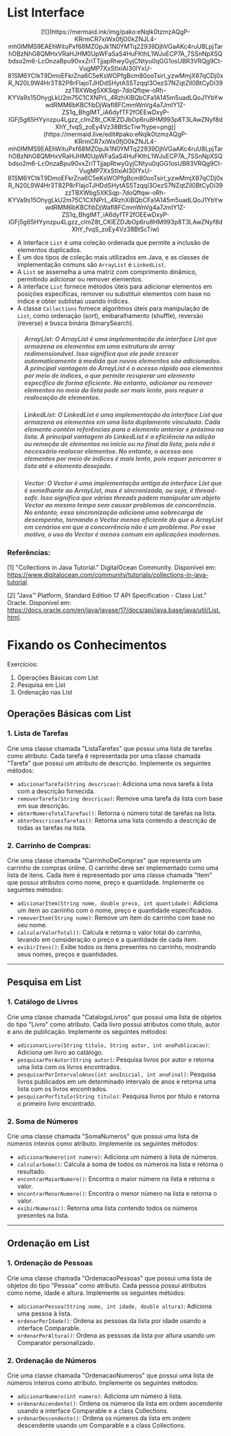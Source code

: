 # List Interface

<p align="center">
[![](https://mermaid.ink/img/pako:eNqlk0tzmzAQgP-KRrmCR7xiWx0fjO0kZNJL4-mh0IMMS9EAEhWituPxf68MZOpJk1N0YMTq22939DjhVGaAKc4ruU8LpjTarhOBzNhG8QMHxVRaHJHM0UpWFaSaS4HuFKthL1WJuECP7A_7SSnNpXSQbdso2m6-LcOnzaBpu90vxZriTTjjapRtwyGyjCNtyu0qGG1osUBR3VRQg9Ct-VugMP7XxStlxiAI30lYxU-81SM6YCtkT9DmoEFkrZna6C5eKsWOPfgBcm80ooTsirl_yzwMmjX87qCDj0xR_N20L9W4Hr3T82P8rFlajoTJHDdSHytAS5TzqqI3OezS7NZqtZIl0BtCyDi39zzTBXWbg5XKSqp-7doQftqw-oRh-KYVa9s15OhygLkU2m75C1CXNPrL_4RzhXiBQbCFa1A145m5uadLQoJ1YbYwwdRMM6bKBCfibDjWafl8FCmmWnVg4a7JmIY1Z-ZS1q_BhglMT_iA6dyfTF2fOEEwDxyP-IGFj5g65HYynzpu4Lgzz_cImZ8t_CKlEZDJbOp6ru8HM993p8T3LAwZNyf8dXhY_fvqS_zoEy4Vz38BtScTiw?type=png)](https://mermaid.live/edit#pako:eNqlk0tzmzAQgP-KRrmCR7xiWx0fjO0kZNJL4-mh0IMMS9EAEhWituPxf68MZOpJk1N0YMTq22939DjhVGaAKc4ruU8LpjTarhOBzNhG8QMHxVRaHJHM0UpWFaSaS4HuFKthL1WJuECP7A_7SSnNpXSQbdso2m6-LcOnzaBpu90vxZriTTjjapRtwyGyjCNtyu0qGG1osUBR3VRQg9Ct-VugMP7XxStlxiAI30lYxU-81SM6YCtkT9DmoEFkrZna6C5eKsWOPfgBcm80ooTsirl_yzwMmjX87qCDj0xR_N20L9W4Hr3T82P8rFlajoTJHDdSHytAS5TzqqI3OezS7NZqtZIl0BtCyDi39zzTBXWbg5XKSqp-7doQftqw-oRh-KYVa9s15OhygLkU2m75C1CXNPrL_4RzhXiBQbCFa1A145m5uadLQoJ1YbYwwdRMM6bKBCfibDjWafl8FCmmWnVg4a7JmIY1Z-ZS1q_BhglMT_iA6dyfTF2fOEEwDxyP-IGFj5g65HYynzpu4Lgzz_cImZ8t_CKlEZDJbOp6ru8HM993p8T3LAwZNyf8dXhY_fvqS_zoEy4Vz38BtScTiw)

- A interface <code>List</code> é uma coleção ordenada que permite a inclusão de elementos duplicados.
- É um dos tipos de coleção mais utilizados em Java, e as classes de implementação comuns são <code>ArrayList</code> e <code>LinkedList</code>.
- A <code>List</code> se assemelha a uma matriz com comprimento dinâmico, permitindo adicionar ou remover elementos.
- A interface <code>List</code> fornece métodos úteis para adicionar elementos em posições específicas, remover ou substituir elementos com base no índice e obter sublistas usando índices.
- A classe <code>Collections</code> fornece algoritmos úteis para manipulação de <code>List</code>, como ordenação (sort), embaralhamento (shuffle), reversão (reverse) e busca binária (binarySearch).

> ##### *ArrayList*: O ArrayList é uma implementação da interface List que armazena os elementos em uma estrutura de array redimensionável. Isso significa que ele pode crescer automaticamente à medida que novos elementos são adicionados. A principal vantagem do ArrayList é o acesso rápido aos elementos por meio de índices, o que permite recuperar um elemento específico de forma eficiente. No entanto, adicionar ou remover elementos no meio da lista pode ser mais lento, pois requer a realocação de elementos.

> ##### *LinkedList*: O LinkedList é uma implementação da interface List que armazena os elementos em uma lista duplamente vinculada. Cada elemento contém referências para o elemento anterior e próximo na lista. A principal vantagem do LinkedList é a eficiência na adição ou remoção de elementos no início ou no final da lista, pois não é necessário realocar elementos. No entanto, o acesso aos elementos por meio de índices é mais lento, pois requer percorrer a lista até o elemento desejado.

> ##### *Vector*: O Vector é uma implementação antiga da interface List que é semelhante ao ArrayList, mas é sincronizada, ou seja, é thread-safe. Isso significa que várias threads podem manipular um objeto Vector ao mesmo tempo sem causar problemas de concorrência. No entanto, essa sincronização adiciona uma sobrecarga de desempenho, tornando o Vector menos eficiente do que o ArrayList em cenários em que a concorrência não é um problema. Por esse motivo, o uso do Vector é menos comum em aplicações modernas.

### Referências:

[1] "Collections in Java Tutorial." DigitalOcean Community. Disponível em: https://www.digitalocean.com/community/tutorials/collections-in-java-tutorial.

[2] "Java™ Platform, Standard Edition 17 API Specification - Class List." Oracle. Disponível em: https://docs.oracle.com/en/java/javase/17/docs/api/java.base/java/util/List.html.

# Fixando os Conhecimentos

Exercícios:

1. Operações Básicas com List
2. Pesquisa em List
3. Ordenação nas List

## Operações Básicas com List

### 1. Lista de Tarefas
<p>Crie uma classe chamada "ListaTarefas" que possui uma lista de tarefas como atributo. Cada tarefa é representada por uma classe chamada "Tarefa" que possui um atributo de descrição. Implemente os seguintes métodos:

- `adicionarTarefa(String descricao)`: Adiciona uma nova tarefa à lista com a descrição fornecida.
- `removerTarefa(String descricao)`: Remove uma tarefa da lista com base em sua descrição.
- `obterNumeroTotalTarefas()`: Retorna o número total de tarefas na lista.
- `obterDescricoesTarefas()`: Retorna uma lista contendo a descrição de todas as tarefas na lista.
</p>

### 2. Carrinho de Compras:

<p>Crie uma classe chamada "CarrinhoDeCompras" que representa um carrinho de compras online. O carrinho deve ser implementado como uma lista de itens. Cada item é representado por uma classe chamada "Item" que possui atributos como nome, preço e quantidade. Implemente os seguintes métodos:

- `adicionarItem(String nome, double preco, int quantidade)`: Adiciona um item ao carrinho com o nome, preço e quantidade especificados.
- `removerItem(String nome)`: Remove um item do carrinho com base no seu nome.
- `calcularValorTotal()`: Calcula e retorna o valor total do carrinho, levando em consideração o preço e a quantidade de cada item.
- `exibirItens()`: Exibe todos os itens presentes no carrinho, mostrando seus nomes, preços e quantidades.
</p>

----

## Pesquisa em List

### 1. Catálogo de Livros

<p>Crie uma classe chamada "CatalogoLivros" que possui uma lista de objetos do tipo "Livro" como atributo. Cada livro possui atributos como título, autor e ano de publicação. Implemente os seguintes métodos:

- `adicionarLivro(String titulo, String autor, int anoPublicacao)`: Adiciona um livro ao catálogo.
- `pesquisarPorAutor(String autor)`: Pesquisa livros por autor e retorna uma lista com os livros encontrados.
- `pesquisarPorIntervaloAnos(int anoInicial, int anoFinal)`: Pesquisa livros publicados em um determinado intervalo de anos e retorna uma lista com os livros encontrados.
- `pesquisarPorTitulo(String titulo)`: Pesquisa livros por título e retorna o primeiro livro encontrado.
</p>

### 2. Soma de Números

<p>Crie uma classe chamada "SomaNumeros" que possui uma lista de números inteiros como atributo. Implemente os seguintes métodos:

- `adicionarNumero(int numero)`: Adiciona um número à lista de números.
- `calcularSoma()`: Calcula a soma de todos os números na lista e retorna o resultado.
- `encontrarMaiorNumero()`: Encontra o maior número na lista e retorna o valor.
- `encontrarMenorNumero()`: Encontra o menor número na lista e retorna o valor.
- `exibirNumeros()`: Retorna uma lista contendo todos os números presentes na lista.

-------

## Ordenação em List

### 1. Ordenação de Pessoas

<p>Crie uma classe chamada "OrdenacaoPessoas" que possui uma lista de objetos do tipo "Pessoa" como atributo. Cada pessoa possui atributos como nome, idade e altura. Implemente os seguintes métodos:

- `adicionarPessoa(String nome, int idade, double altura)`: Adiciona uma pessoa à lista.
- `ordenarPorIdade()`: Ordena as pessoas da lista por idade usando a interface Comparable.
- `ordenarPorAltura()`: Ordena as pessoas da lista por altura usando um Comparator personalizado.
</p>

### 2. Ordenação de Números

<p>Crie uma classe chamada "OrdenacaoNumeros" que possui uma lista de números inteiros como atributo. Implemente os seguintes métodos:

- `adicionarNumero(int numero)`: Adiciona um número à lista.
- `ordenarAscendente()`: Ordena os números da lista em ordem ascendente usando a interface Comparable e a class Collections.
- `ordenarDescendente()`: Ordena os números da lista em ordem descendente usando um Comparable e a class Collections.
</p>


